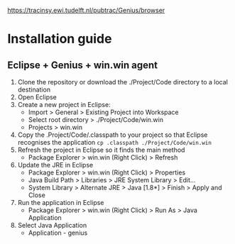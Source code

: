 https://tracinsy.ewi.tudelft.nl/pubtrac/Genius/browser
# Installation guide

## Eclipse + Genius + win.win agent

1. Clone the repository or download the ./Project/Code directory to a local destination
2. Open Eclipse
3. Create a new project in Eclipse:
	- Import > General > Existing Project into Workspace
	- Select root directory > ./Project/Code/win.win
	- Projects > win.win
4. Copy the .Project/Code/.classpath to your project so that Eclipse recognises the application
	```cp .classpath ./Project/Code/win.win```
5. Refresh the project in Eclipse so it finds the main method
	- Package Explorer > win.win (Right Click) > Refresh
6. Update the JRE in Eclipse
	- Package Explorer > win.win (Right Click) > Properties
	- Java Build Path > Libraries > JRE System Library > Edit...
	- System Library > Alternate JRE > Java [1.8*] > Finish > Apply and Close
7. Run the application in Eclipse
	- Package Explorer > win.win (Right Click) > Run As > Java Application
8. Select Java Application
	- Application - genius 
